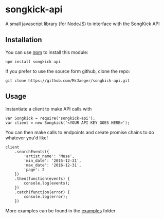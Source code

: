# songkick-api
A small javascript library (for NodeJS) to interface with the SongKick API

## Installation

You can use [npm](https://npmjs.org) to install this module:

    npm install songkick-api

If you prefer to use the source form github, clone the repo:

    git clone https://github.com/MrJaeger/songkick-api.git

## Usage

Instantiate a client to make API calls with

    var Songkick = require('songkick-api');
    var client = new Songkick('<YOUR API KEY GOES HERE>');

You can then make calls to endpoints and create promise chains to do whatever you'd like!

    client
        .searchEvents({
            'artist_name': 'Muse',
            'min_date': '2015-12-31',
            'max_date': '2016-12-31',
            'page': 2
        })
        .then(function(events) {
            console.log(events);
        })
        .catch(function(error) {
            console.log(error);
        })

More examples can be found in the [examples](https://github.com/MrJaeger/songkick-api/tree/master/examples) folder
